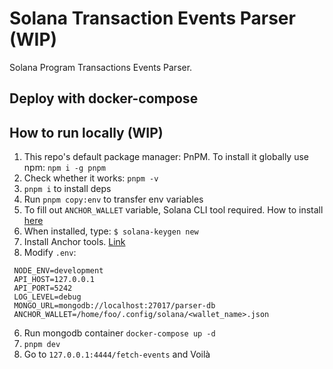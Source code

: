 # Solana Transaction Events Parser (WIP)

Solana Program Transactions Events Parser.

## Deploy with docker-compose

## How to run locally (WIP)

1. This repo's default package manager: PnPM. To install it globally use npm: `npm i -g pnpm`
2. Check whether it works: `pnpm -v`
3. `pnpm i` to install deps
4. Run `pnpm copy:env` to transfer env variables
5. To fill out `ANCHOR_WALLET` variable, Solana CLI tool required. How to install [here](https://docs.solana.com/cli/install-solana-cli-tools)
6. When installed, type: `$ solana-keygen new`
7. Install Anchor tools. [Link](https://www.anchor-lang.com/docs/installation)
8. Modify `.env`:
  ```shellscript
   NODE_ENV=development
   API_HOST=127.0.0.1
   API_PORT=5242
   LOG_LEVEL=debug
   MONGO_URL=mongodb://localhost:27017/parser-db
   ANCHOR_WALLET=/home/foo/.config/solana/<wallet_name>.json
   ```
6. Run mongodb container `docker-compose up -d`
7. `pnpm dev`
8. Go to `127.0.0.1:4444/fetch-events` and Voilà
